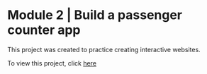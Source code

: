 # Module 2 | Build a passenger counter app
This project was created to practice creating interactive websites.

To view this project, click [here](https://vivian-mca.github.io/scrimba-projects/Passenger%20counter%20app)
